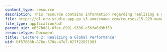 ```yaml
---
content_type: resource
description: This resource contains information regarding realizing a global performance.
file: https://ol-ocw-studio-app-qa.s3.amazonaws.com/courses/15-229-managing-global-integration-spring-2012/bf57866b876e578e47e7027f22871983_MIT15_229S12_lec02.pdf
file_type: application/pdf
parent_uid: e657bd81-8fee-8991-9336-c56fa6d9bf53
resourcetype: Document
title: 'Lecture 2: Realizing a Global Performance'
uid: bf57866b-876e-578e-47e7-027f22871983
---
```

